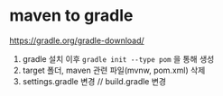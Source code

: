 # maven to gradle

https://gradle.org/gradle-download/  

1. gradle 설치 이후 `gradle init --type pom` 을 통해 생성
2. target 폴더, maven 관련 파일(mvnw, pom.xml) 삭제
3. settings.gradle 변경 // build.gradle 변경
